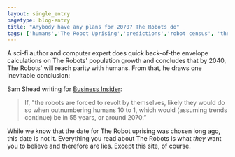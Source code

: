 ```yaml
---
layout: single_entry
pagetype: blog-entry
title: "Anybody have any plans for 2070? The Robots do"
tags: ['humans','The Robot Uprising','predictions','robot census', 'the date']
---
```

A sci-fi author and computer expert does quick back-of-the envelope calculations on The Robots' population growth and concludes that by 2040, The Robots' will reach parity with humans. From that, he draws one inevitable conclusion:

Sam Shead writing for [Business Insider][1]:

> If, "the robots are forced to revolt by themselves, likely they would do so when outnumbering humans 10 to 1, which would (assuming trends continue) be in 55 years, or around 2070.”

While we know that the date for The Robot uprising was chosen long ago, this date is not it. Everything you read about The Robots is what _they_ want you to believe and therefore are lies. Except this site, of course.


 [1]:http://www.businessinsider.com.au/robots-could-outnumber-humans-by-2040-2016-1
